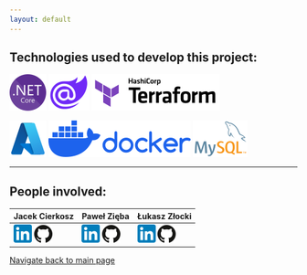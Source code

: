 ```yaml
---
layout: default
---
```


## Technologies used to develop this project:

![ASP.NET Core](./assets/img/netcore.png)  ![Blazor](./assets/img/blazor.png)    ![Terraform](./assets/img/terraform.png)

![Azure](./assets/img/azure.png)   ![Docker](./assets/img/docker.png)   ![MySQL](./assets/img/mysql.png)


* * *


## People involved:

| Jacek Cierkosz | Paweł Zięba    | Łukasz Złocki  |
|:---------------|:---------------|:---------------|
| <a href="https://www.linkedin.com/in/jacek-cierkosz-6210561a1/">![LinkedIn](./assets/img/linkedin.png)</a> <a href="https://github.com/Jacek-Kapral">![Github](./assets/img/github.png)</a> | <a href="https://www.linkedin.com/in/pawel-zieba-01/">![LinkedIn](./assets/img/linkedin.png)</a> <a href="https://github.com/PZ-wsb">![Github](./assets/img/github.png)</a> | <a href="https://www.linkedin.com/in/lukaszzlocki/">![LinkedIn](./assets/img/linkedin.png)</a> <a href="https://github.com/LukasZlocki">![Github](./assets/img/github.png)</a> | 




<div>

























</div>

[Navigate back to main page](https://chmurower.github.io)